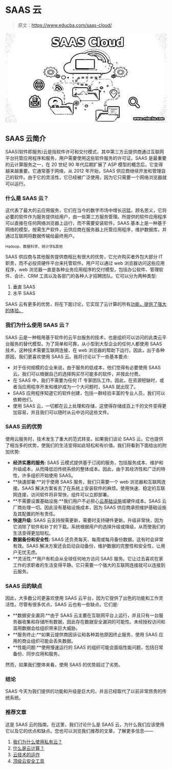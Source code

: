 # SAAS 云

> 原文：<https://www.educba.com/saas-cloud/>

![SAAS-Cloud](img/8e405c84095a0efede38988a8afab518.png)



## SAAS 云简介

SAAS(软件即服务)云是指软件许可和交付模式，其中第三方云提供商通过互联网平台托管应用程序和服务，用户需要使用这些软件服务的许可证。SAAS 是最重要的云计算服务之一，在 20 世纪 90 年代后期扩展了 ASP 模型的概念后，它变得越来越重要。它通常基于网络，从 2012 年开始，SAAS 供应商继续开发和管理自己的软件。由于它的灵活性，它已经被广泛使用，因为它只需要一个网络浏览器就可以运行。

### 什么是 SAAS 云？

这代表了最大的云应用服务，它们在当今的数字市场中增长迅猛。顾名思义，它将必要的软件作为服务提供给用户，由一些第三方服务管理。所提供的软件应用程序可以直接在任何网络浏览器上运行，而不需要安装软件。SAAS 基本上是一种基于网络的模型，按需生产软件，云供应商在服务器上托管应用程序，维护数据库，并通过互联网将数据传输给最终用户。

<small>Hadoop、数据科学、统计学&其他</small>

SAAS 供应商与其他服务提供商相比有很大的优势，它允许购买者外包大部分 IT 职责，而不必投资硬件平台来托管软件。用户可以通过 web 浏览器访问这些应用程序，web 浏览器一直是各种业务应用程序的交付模型，包括办公软件、管理软件、会计、CRM 工具以及各部门的各种人才招聘团队。它可以分为两种类型:

1.  垂直 SAAS
2.  水平 SAAS

SAAS 云有更多的优势，将在下面讨论，它实现了云计算的所有[功能，提供了强大的体验。](https://www.educba.com/cloud-computing-features/)

### 我们为什么使用 SAAS 云？

SAAS 云是一种租用基于软件的云平台服务的技术，也是组织可以访问的此类云平台服务的替代模型。为了简单和可靠，从小型到大型企业的任何人都使用 SAAS 技术，这种技术需要互联网连接，在 web 浏览器的帮助下运行。因此，出于各种原因，我们更喜欢使用 SAAS 云。我将讨论以下一些基本要点:

*   对于任何规模的企业来说，由于服务的低成本，他们觉得有必要使用 SAAS 云。我们可以根据自己的选择购买尽可能多的软件，并按此付费。
*   在 SAAS 中，我们不需要为任何 IT 专家团队工作。因此，在资源短缺时，或者当应用程序开发和维护成为一个大问题时，SAAS 就出现了。
*   SAAS 应用程序知道它的软件创建，包括一群经验丰富的专业人员，我们可以依赖他们。
*   使用 SAAS 云，一切都在云上处理和存储，这使得存储成百上千的文件变得更加容易，并且我们可以随时从云中访问这些文件。

### SAAS 云的优势

使用云服务时，技术发生了重大的范式转变。如果我们谈论 SAAS 云，它也提供了相当多的优势，使我们的生活变得如此轻松和有价值。我们将看到下面给出的附加优势:

*   **经济实惠的服务:** SAAS 云模式提供基于订阅的服务，包括服务成本、维护和升级成本，从而降低旧传统系统的整体成本。因此，由于其经济性和广泛的特性，许多组织开始使用 SAAS。
*   **快速部署:**对于使用 SAAS 服务，我们只需要一个 web 浏览器和互联网连接。SAAS 解决方案省去了在系统上安装软件的麻烦。使用快速、稳定的互联网连接，访问软件将非常快，组件可以立即部署。
*   **不需要设置基础设施:**我们用户不必担心[云基础设施](https://www.educba.com/cloud-infrastructure/)或硬件成本。SAAS 云厂商处理一切。因此没有基础设施成本，因为 SAAS 供应商承担维护基础设施及其配置的所有责任。
*   **快速升级:** SAAS 云支持按需更新，需要时支持硬件更新。升级非常快，因为它消除了软件和补丁的下载。系统根据用户的选择升级或降级，从而使我们的生活变得更加轻松。
*   **数据备份和安全性:** SAAS 还负责每天、每周或每月备份数据，这有时会非常有效。SAAS 解决方案还会启动自动备份，维护数据的完整性和安全性，让用户无忧无虑。
*   **灵活性:**用户有机会从全球任何地方访问 SAAS 服务。它让过去喜欢在家工作的求职者的生活变得平静。它只需要一个强大的互联网连接就可以连接到云服务。

### SAAS 云的缺点

因此，大多数公司更喜欢使用 SAAS 云平台，因为它提供了出色的功能和工作灵活性。尽管有很多优点，SAAS 云也有一些缺点。它们是:

*   **数据安全漏洞:**由于 SAAS 云主要在互联网平台上运行，并且只有一台服务器收集和存储所有数据，因此存在数据安全漏洞的可能性。未经授权访问和滥用数据会给组织带来巨大威胁。
*   **服务终止:**如果云提供商因诉讼和各种其他原因终止服务，使用 SAAS 应用的商业组织可能会丢失数据。
*   **性能问题:**使用慢速运行的 SAAS 的组织可能会面临性能问题，包括日常备份、同步应用和服务。

然而，如果我们整体来看，使用 SAAS 的优势超过了劣势。

### 结论

SAAS 今天为我们提供的功能和升级是巨大的，并且已经取代了以前非常昂贵的传统系统。

### 推荐文章

这是 SAAS 云的指南。在这里，我们讨论什么是 SAAS 云，为什么我们应该使用它以及它的优点和缺点。您也可以浏览我们推荐的文章，了解更多信息——

1.  [我们为什么使用私有云？](https://www.educba.com/what-is-private-cloud/)
2.  [什么是云计算？](https://www.educba.com/cloud-computing-service-providers/)
3.  [云技术的运作](https://www.educba.com/what-is-cloud-technology/)
4.  [顶级云安全工具](https://www.educba.com/cloud-security-tools/)





